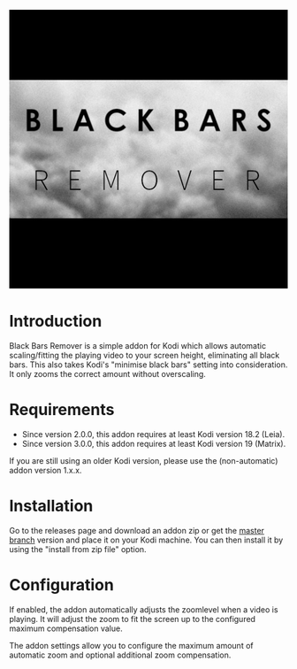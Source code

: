 ![](resources/icon.png)

# Introduction

Black Bars Remover is a simple addon for Kodi which allows automatic scaling/fitting the playing video to your screen height, eliminating all black bars.
This also takes Kodi's "minimise black bars" setting into consideration. It only zooms the correct amount without overscaling.

# Requirements

* Since version 2.0.0, this addon requires at least Kodi version 18.2 (Leia).
* Since version 3.0.0, this addon requires at least Kodi version 19 (Matrix).

If you are still using an older Kodi version, please use the (non-automatic) addon version 1.x.x.

# Installation

Go to the releases page and download an addon zip or get the [master branch](https://github.com/milaq/kodi_addon_blackbarsremover/archive/master.zip) version and place it on your Kodi machine. You can then install it by using the "install from zip file" option.

# Configuration

If enabled, the addon automatically adjusts the zoomlevel when a video is playing.
It will adjust the zoom to fit the screen up to the configured maximum compensation value.

The addon settings allow you to configure the maximum amount of automatic zoom and optional additional zoom compensation.
